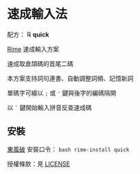 # 速成輸入法

配方： ℞ **quick**

[Rime](https://rime.im) 速成輸入方案

速成取倉頡碼的首尾二碼

本方案支持詞句連書、自動調整詞頻、記憶新詞

單碼字可綴以 `;` 或 `'` 鍵與後字的編碼隔開

以 <code>`</code> 鍵開始輸入拼音反查速成碼

## 安裝

[東風破](https://github.com/rime/plum) 安裝口令： `bash rime-install quick`

授權條款：見 [LICENSE](LICENSE)
